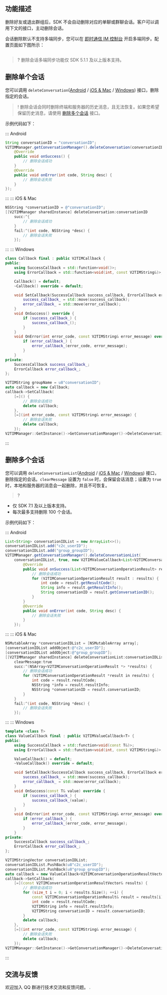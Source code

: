 ## 功能描述

删除好友或退出群组后，SDK 不会自动删除对应的单聊或群聊会话。客户可以调用下文的接口，主动删除会话。

会话删除默认不支持多端同步，您可以在 [即时通信 IM 控制台](https://console.cloud.tencent.com/im-detail/login-message) 开启多端同步。配置页面如下图所示：

<img src="https://qcloudimg.tencent-cloud.cn/raw/baa6f7b7d8220da16334509db8d4af6e.png" alt="" style="zoom:30%;" />

> ? 删除会话多端同步功能仅 SDK 5.1.1 及以上版本支持。

## 删除单个会话

您可以调用 `deleteConversation`([Android](https://im.sdk.qcloud.com/doc/zh-cn/classcom_1_1tencent_1_1imsdk_1_1v2_1_1V2TIMConversationManager.html#a7a6e38c5a7431646bd4c0c4c66279077) / [iOS & Mac](https://im.sdk.qcloud.com/doc/zh-cn/categoryV2TIMManager_07Conversation_08.html#a142f5289632f29a603937f1d770748c6) / [Windows](https://im.sdk.qcloud.com/doc/zh-cn/classV2TIMConversationManager.html#a1ada2a3c1c0ae08920bdf16ab994a1ed)) 接口，删除指定的会话。

> ! 删除会话会同时删除终端和服务器的历史消息，且无法恢复。如果您希望保留历史消息，请使用 [删除多个会话](#jump) 接口。

示例代码如下：

<dx-tabs>
::: Android

```java
String conversationID = "conversationID";
V2TIMManager.getConversationManager().deleteConversation(conversationID, new V2TIMCallback() {
    @Override
    public void onSuccess() {
        // 删除会话成功
    }
    @Override
    public void onError(int code, String desc) {
        // 删除会话失败
    }
});
```

:::
::: iOS & Mac

```objectivec
NSString *conversationID = @"conversationID";
[[V2TIMManager sharedInstance] deleteConversation:conversationID
    succ:^{
        // 删除会话成功
    }
    fail:^(int code, NSString *desc) {
        // 删除会话失败
    }];
```

:::
::: Windows

```cpp
class Callback final : public V2TIMCallback {
public:
    using SuccessCallback = std::function<void()>;
    using ErrorCallback = std::function<void(int, const V2TIMString&)>;

    Callback() = default;
    ~Callback() override = default;

    void SetCallback(SuccessCallback success_callback, ErrorCallback error_callback) {
        success_callback_ = std::move(success_callback);
        error_callback_ = std::move(error_callback);
    }
    void OnSuccess() override {
        if (success_callback_) {
            success_callback_();
        }
    }
    void OnError(int error_code, const V2TIMString& error_message) override {
        if (error_callback_) {
            error_callback_(error_code, error_message);
        }
    }
private:
    SuccessCallback success_callback_;
    ErrorCallback error_callback_;
};

V2TIMString groupName = u8"conversationID";
auto callback = new Callback;
callback->SetCallback(
    [=]() {
        // 删除会话成功
        delete callback;
    },
    [=](int error_code, const V2TIMString& error_message) {
        // 删除会话失败
        delete callback;
    });
V2TIMManager::GetInstance()->GetConversationManager()->DeleteConversationGroup(groupName, callback);
```

:::
</dx-tabs>

## 删除多个会话<span id="jump"></span>

您可以调用 `deleteConversationList`([Android](https://im.sdk.qcloud.com/doc/zh-cn/classcom_1_1tencent_1_1imsdk_1_1v2_1_1V2TIMConversationManager.html#acd95bca253be53ce89395f77c1b42c70) / [iOS & Mac](https://im.sdk.qcloud.com/doc/zh-cn/categoryV2TIMManager_07Conversation_08.html#a4a82f8f6e9e6b56f14e57d096b16c73c) / [Windows](https://im.sdk.qcloud.com/doc/zh-cn/classV2TIMConversationManager.html#a1e9d2fa4bbe7d70bb002975cb3e5d1c7)) 接口，删除指定的会话。`clearMessage` 设置为 `false` 时，会保留会话消息；设置为 `true` 时，本地和服务器的消息会一起删除，并且不可恢复。

> ?
- 仅 SDK 7.1 及以上版本支持。
- 每次最多支持删除 100 个会话。

示例代码如下：

<dx-tabs>
::: Android

```java
List<String> conversationIDList = new ArrayList<>();
conversationIDList.add("c2c_userID");
conversationIDList.add("group_groupID");
V2TIMManager.getConversationManager().deleteConversationList(
    conversationIDList, true, new V2TIMValueCallback<List<V2TIMConversationOperationResult>>() {
        @Override
        public void onSuccess(List<V2TIMConversationOperationResult> results) {
            // 删除会话成功
            for (V2TIMConversationOperationResult result : results) {
                int code = result.getResultCode();
                String info = result.getResultInfo();
                String conversationID = result.getConversationID();
            }
        }
        @Override
        public void onError(int code, String desc) {
            // 删除会话失败
        }
    });
```

:::
::: iOS & Mac

```objectivec
NSMutableArray *conversationIDList = [NSMutableArray array];
[conversationIDList addObject:@"c2c_userID"];
[conversationIDList addObject:@"group_groupID"];
[[V2TIMManager sharedInstance] deleteConversationList:conversationIDList
    clearMessage:true
    succ:^(NSArray<V2TIMConversationOperationResult *> *results) {
        // 删除会话成功
        for (V2TIMConversationOperationResult *result in results) {
            int code = result.resultCode;
            NSString *info = result.resultInfo;
            NSString *conversationID = result.conversationID;
        }
    }
    fail:^(int code, NSString *desc) {
        // 删除会话失败
    }];
```

:::
::: Windows

```cpp
template <class T>
class ValueCallback final : public V2TIMValueCallback<T> {
public:
    using SuccessCallback = std::function<void(const T&)>;
    using ErrorCallback = std::function<void(int, const V2TIMString&)>;

    ValueCallback() = default;
    ~ValueCallback() override = default;

    void SetCallback(SuccessCallback success_callback, ErrorCallback error_callback) {
        success_callback_ = std::move(success_callback);
        error_callback_ = std::move(error_callback);
    }
    void OnSuccess(const T& value) override {
        if (success_callback_) {
            success_callback_(value);
        }
    }
    void OnError(int error_code, const V2TIMString& error_message) override {
        if (error_callback_) {
            error_callback_(error_code, error_message);
        }
    }
private:
    SuccessCallback success_callback_;
    ErrorCallback error_callback_;
};

V2TIMStringVector conversationIDList;
conversationIDList.PushBack(u8"c2c_userID");
conversationIDList.PushBack(u8"group_groupID");
auto callback = new ValueCallback<V2TIMConversationOperationResultVector>{};
callback->SetCallback(
    [=](const V2TIMConversationOperationResultVector& results) {
        // 删除会话成功
        for (size_t i = 0; i < results.Size(); ++i) {
            const V2TIMConversationOperationResult& result = results[i];
            int code = result.resultCode;
            V2TIMString info = result.resultInfo;
            V2TIMString conversationID = result.conversationID;
        }
        delete callback;
    },
    [=](int error_code, const V2TIMString& error_message) {
        // 删除会话失败
        delete callback;
    });
V2TIMManager::GetInstance()->GetConversationManager()->DeleteConversationList(conversationIDList, true, callback);
```

:::
</dx-tabs>

## 交流与反馈

欢迎加入 QQ 群进行技术交流和反馈问题。
<img src="https://qcloudimg.tencent-cloud.cn/raw/e2050d5b5c894c7da725f8e25c5bfe82.jpg" style="zoom:20%;"/>
